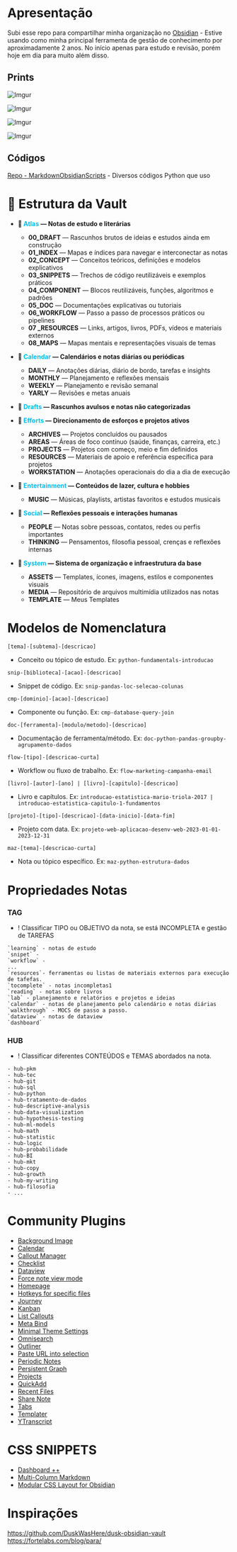 # Apresentação

Subi esse repo para compartilhar minha organização no [Obsidian](https://obsidian.md/) - Estive usando como minha principal ferramenta de gestão de conhecimento por aproximadamente 2 anos. No início apenas para estudo e revisão, porém hoje em dia para muito além disso.

## Prints
![Imgur](https://i.imgur.com/ocWzsWr.png)

![Imgur](https://i.imgur.com/0MeTEQY.png)

![Imgur](https://i.imgur.com/ihS8vDf.png)

![Imgur](https://i.imgur.com/Ls1ltAD.png)





## Códigos 
[Repo - MarkdownObsidianScripts](https://github.com/NonakaVal/MarkdownObsidianScripts) - Diversos códigos Python que uso 

# 📂 Estrutura da Vault


- **📂 <font color = 00bbfff>Atlas</font> — Notas de estudo e literárias**  
	- **00_DRAFT** — Rascunhos brutos de ideias e estudos ainda em construção  
	- **01_INDEX** — Mapas e índices para navegar e interconectar as notas  
	- **02_CONCEPT** — Conceitos teóricos, definições e modelos explicativos  
	- **03_SNIPPETS** — Trechos de código reutilizáveis e exemplos práticos  
	- **04_COMPONENT** — Blocos reutilizáveis, funções, algoritmos e padrões  
	- **05_DOC** — Documentações explicativas ou tutoriais  
	- **06_WORKFLOW** — Passo a passo de processos práticos ou pipelines  
	- **07 _RESOURCES** — Links, artigos, livros, PDFs, vídeos e materiais externos  
	- **08_MAPS** — Mapas mentais e representações visuais de temas  

- **📂 <font color = 00bbfff>Calendar</font> — Calendários e notas diárias ou periódicas**  
	- **DAILY** — Anotações diárias, diário de bordo, tarefas e insights  
	- **MONTHLY** — Planejamento e reflexões mensais  
	- **WEEKLY** — Planejamento e revisão semanal  
	- **YARLY** — Revisões e metas anuais  

- **📂 <font color = 00bbfff>Drafts</font> — Rascunhos avulsos e notas não categorizadas**

- **📂 <font color = 00bbfff>Efforts</font> — Direcionamento de esforços e projetos ativos**  
	- **ARCHIVES** — Projetos concluídos ou pausados  
	- **AREAS** — Áreas de foco contínuo (saúde, finanças, carreira, etc.)  
	- **PROJECTS** — Projetos com começo, meio e fim definidos  
	- **RESOURCES** — Materiais de apoio e referência específica para projetos  
	- **WORKSTATION** — Anotações operacionais do dia a dia de execução  

- **📂 <font color = 00bbfff>Entertainment</font> — Conteúdos de lazer, cultura e hobbies**  
	- **MUSIC** — Músicas, playlists, artistas favoritos e estudos musicais  

- **📂 <font color = 00bbfff>Social</font> — Reflexões pessoais e interações humanas**  
	- **PEOPLE** — Notas sobre pessoas, contatos, redes ou perfis importantes  
	- **THINKING** — Pensamentos, filosofia pessoal, crenças e reflexões internas  

- **📂 <font color = 00bbfff>System</font> — Sistema de organização e infraestrutura da base**  
	- **ASSETS** — Templates, ícones, imagens, estilos e componentes visuais  
	- **MEDIA** — Repositório de arquivos multimídia utilizados nas notas  
	- **TEMPLATE** — Meus Templates  


# Modelos de Nomenclatura

`[tema]-[subtema]-[descricao]`  
- Conceito ou tópico de estudo. Ex: `python-fundamentals-introducao`

`snip-[biblioteca]-[acao]-[descricao]`  
- Snippet de código. Ex: `snip-pandas-loc-selecao-colunas`

`cmp-[dominio]-[acao]-[descricao]`  
- Componente ou função. Ex: `cmp-database-query-join`

`doc-[ferramenta]-[modulo/metodo]-[descricao]`  
- Documentação de ferramenta/método. Ex: `doc-python-pandas-groupby-agrupamento-dados`

`flow-[tipo]-[descricao-curta]`  
- Workflow ou fluxo de trabalho. Ex: `flow-marketing-campanha-email`

`[livro]-[autor]-[ano] | [livro]-[capitulo]-[descricao]`  
- Livro e capítulos. Ex: `introducao-estatistica-mario-triola-2017 | introducao-estatistica-capitulo-1-fundamentos`

`[projeto]-[tipo]-[descricao]-[data-inicio]-[data-fim]`  
- Projeto com data. Ex: `projeto-web-aplicacao-desenv-web-2023-01-01-2023-12-31`

`maz-[tema]-[descricao-curta]`  
- Nota ou tópico específico. Ex: `maz-python-estrutura-dados`



# Propriedades Notas


### TAG
- ! Classificar TIPO ou OBJETIVO da nota, se está INCOMPLETA e gestão de TAREFAS
```
`learning` - notas de estudo
`snipet` - 
`workflow` - 
...
`resources`- ferramentas ou listas de materiais externos para execução de tafefas.
`tocomplete` - notas incompletas1
`reading` - notas sobre livros
`lab` - planejamento e relatórios e projetos e ideias
`calendar` - notas de planejamento pelo calendário e notas diárias
`walkthrough` - MOCS de passo a passo.
`dataview` - notas de dataview
`dashboard` 

```

### HUB
- ! Classificar diferentes CONTEÚDOS e TEMAS abordados na nota.
```
- hub-pkm
- hub-tec
- hub-git
- hub-sql
- hub-python
- hub-tratamento-de-dados
- hub-descriptive-analysis
- hub-data-visualization
- hub-hypothesis-testing
- hub-ml-models
- hub-math
- hub-statistic
- hub-logic
- hub-probabilidade
- hub-BI
- hub-mkt
- hub-copy
- hub-growth
- hub-my-writing
- hub-filosofia
- ...
```

# Community Plugins

- [Background Image](https://github.com/obsidian-community/obsidian-background-image)
- [Calendar](https://github.com/liamcain/obsidian-calendar-plugin)
- [Callout Manager](https://github.com/obsidian-community/obsidian-callout-manager)
- [Checklist](https://github.com/delashum/obsidian-checklist-plugin)
- [Dataview](https://github.com/blacksmithgu/obsidian-dataview)
- [Force note view mode](https://github.com/bwydoogh/obsidian-force-view-mode-of-note)
- [Homepage](https://github.com/mirnovov/obsidian-homepage)
- [Hotkeys for specific files](https://github.com/Vinzent03/obsidian-hotkeys-for-specific-files)
- [Journey](https://github.com/obsidian-community/obsidian-journey-plugin)
- [Kanban](https://github.com/mgmeyers/obsidian-kanban)
- [List Callouts](https://github.com/mgmeyers/obsidian-list-callouts)
- [Meta Bind](https://github.com/mProjectsCode/obsidian-meta-bind-plugin)
- [Minimal Theme Settings](https://github.com/obsidian-community/obsidian-minimal-theme-settings)
- [Omnisearch](https://github.com/scambier/obsidian-omnisearch)
- [Outliner](https://github.com/vslinko/obsidian-outliner)
- [Paste URL into selection](https://github.com/denolehov/obsidian-url-into-selection)
- [Periodic Notes](https://github.com/liamcain/obsidian-periodic-notes)
- [Persistent Graph](https://github.com/Sanqui/obsidian-persistent-graph)
- [Projects](https://github.com/marcusolsson/obsidian-projects)
- [QuickAdd](https://github.com/chhoumann/quickadd)
- [Recent Files](http://github.com/tgrosinger/recent-files-obsidian)
- [Share Note](https://github.com/alangrainger/share-note)
- [Tabs](https://github.com/xhuajin/obsidian-tabs)
- [Templater](https://github.com/SilentVoid13/Templater)
- [YTranscript](https://github.com/obsidian-community/obsidian-ytranscript)




# CSS SNIPPETS
- [Dashboard ++](https://github.com/TfTHacker/DashboardPlusPlus)
- [Multi-Column Markdown](https://github.com/ckRobinson/multi-column-markdown)
- [Modular CSS Layout for Obsidian](https://github.com/efemkay/obsidian-modular-css-layout)

# Inspirações 

https://github.com/DuskWasHere/dusk-obsidian-vault
https://fortelabs.com/blog/para/
